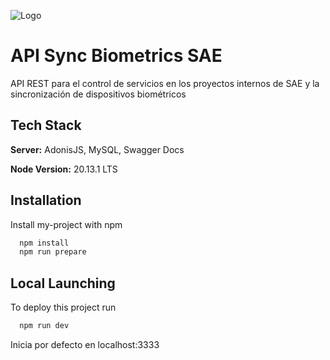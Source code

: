 ![Logo](https://sae.com.mx/wp-content/uploads/2024/03/logo_sae.svg)

# API Sync Biometrics SAE

API REST para el control de servicios en los proyectos internos de SAE y la sincronización de dispositivos biométricos

## Tech Stack

**Server:** AdonisJS, MySQL, Swagger Docs

**Node Version:** 20.13.1 LTS

## Installation

Install my-project with npm

```bash
  npm install
  npm run prepare
```

## Local Launching

To deploy this project run

```bash
  npm run dev
```

Inicia por defecto en localhost:3333
